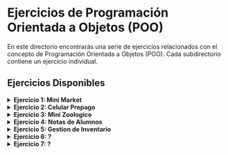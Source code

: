 # Ejercicios de Programación Orientada a Objetos (POO)

En este directorio encontrarás una serie de ejercicios relacionados con el concepto de Programación Orientada a Objetos (POO). Cada subdirectorio contiene un ejercicio individual.

## Ejercicios Disponibles

<details>
<summary><strong>Ejercicio 1: Mini Market</strong></summary>
  
- **Descripción:** Implementación de un sistema de gestión de un mini mercado.
- **Instrucciones:** [Requerimiento del ejercicio](Ejercicio1/Mini_Market/README.md)
</details>

<details>
  
<summary><strong>Ejercicio 2: Celular Prepago</strong></summary>

- **Descripción:**
- **Archivo:** [Requerimiento del ejercicio](Ejercicio2/Celular_Prepago/README.md)
</details>

<details>
<summary><strong>Ejercicio 3: Mini Zoologico</strong></summary>
  
- **Descripción:** 
- **Archivo:** [Requerimiento del ejercicio](Ejercicio3/Mini_Zoologico/README.md)
</details>

<details>
<summary><strong>Ejercicio 4: Notas de Alumnos</strong></summary>
  
- **Descripción:** 
- **Archivo:** [Requerimiento del ejercicio](Ejercicio4/Notas_Alumnos/README.md)
</details>

<details>
<summary><strong>Ejercicio 5: Gestion de Inventario</strong></summary>
  
- **Descripción:** 
- **Archivo:** [Requerimiento del ejercicio](Ejercicio5/Gestion_Inventario/README.md)
</details>

<details>
<summary><strong>Ejercicio 6: ?</strong></summary>
  
- **Descripción:** 
- **Archivo:** [Requerimiento del ejercicio]()
</details>

<details>
<summary><strong>Ejercicio 7: ?</strong></summary>
  
- **Descripción:** 
- **Archivo:** [Requerimiento del ejercicio]()
</details>
